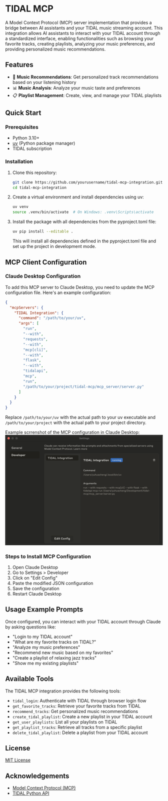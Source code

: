 # TIDAL MCP

A Model Context Protocol (MCP) server implementation that provides a bridge between AI assistants and your TIDAL music streaming account. This integration allows AI assistants to interact with your TIDAL account through a standardized interface, enabling functionalities such as browsing your favorite tracks, creating playlists, analyzing your music preferences, and providing personalized music recommendations.

## Features

- 🎵 **Music Recommendations**: Get personalized track recommendations based on your listening history
- 📊 **Music Analysis**: Analyze your music taste and preferences
- 📋 **Playlist Management**: Create, view, and manage your TIDAL playlists

## Quick Start

### Prerequisites

- Python 3.10+
- [uv](https://github.com/astral-sh/uv) (Python package manager)
- TIDAL subscription

### Installation

1. Clone this repository:
   ```bash
   git clone https://github.com/yourusername/tidal-mcp-integration.git
   cd tidal-mcp-integration
   ```

2. Create a virtual environment and install dependencies using uv:
   ```bash
   uv venv
   source .venv/bin/activate  # On Windows: .venv\Scripts\activate
   ```

3. Install the package with all dependencies from the pyproject.toml file:
   ```bash
   uv pip install --editable .
   ```

   This will install all dependencies defined in the pyproject.toml file and set up the project in development mode.

## MCP Client Configuration

### Claude Desktop Configuration

To add this MCP server to Claude Desktop, you need to update the MCP configuration file. Here's an example configuration:

```json
{
  "mcpServers": {
    "TIDAL Integration": {
      "command": "/path/to/your/uv",
      "args": [
        "run",
        "--with",
        "requests",
        "--with",
        "mcp[cli]",
        "--with",
        "flask",
        "--with",
        "tidalapi",
        "mcp",
        "run",
        "/path/to/your/project/tidal-mcp/mcp_server/server.py"
      ]
    }
  }
}
```

Replace `/path/to/your/uv` with the actual path to your uv executable and `/path/to/your/project` with the actual path to your project directory.

Example scrrenshot of the MCP configuration in Claude Desktop:
![Claude MCP Configuration](./assets/claude_desktop_config.png)

### Steps to Install MCP Configuration

1. Open Claude Desktop
2. Go to Settings > Developer
3. Click on "Edit Config"
4. Paste the modified JSON configuration
5. Save the configuration
6. Restart Claude Desktop

## Usage Example Prompts

Once configured, you can interact with your TIDAL account through Claude by asking questions like:

- "Login to my TIDAL account"
- "What are my favorite tracks on TIDAL?"
- "Analyze my music preferences"
- "Recommend new music based on my favorites"
- "Create a playlist of relaxing jazz tracks"
- "Show me my existing playlists"

## Available Tools

The TIDAL MCP integration provides the following tools:

- `tidal_login`: Authenticate with TIDAL through browser login flow
- `get_favorite_tracks`: Retrieve your favorite tracks from TIDAL
- `recommend_tracks`: Get personalized music recommendations
- `create_tidal_playlist`: Create a new playlist in your TIDAL account
- `get_user_playlists`: List all your playlists on TIDAL
- `get_playlist_tracks`: Retrieve all tracks from a specific playlist
- `delete_tidal_playlist`: Delete a playlist from your TIDAL account

## License

[MIT License](LICENSE)

## Acknowledgements

- [Model Context Protocol (MCP)](https://github.com/modelcontextprotocol/python-sdk)
- [TIDAL Python API](https://github.com/tamland/python-tidal)